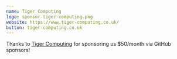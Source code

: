 ```yaml
---
name: Tiger Computing
logo: sponsor-tiger-computing.png
website: https://www.tiger-computing.co.uk/
button: tiger-computing.co.uk
---
```


Thanks to [Tiger Computing](https://www.tiger-computing.co.uk/) for sponsoring us $50/month via GitHub sponsors!
